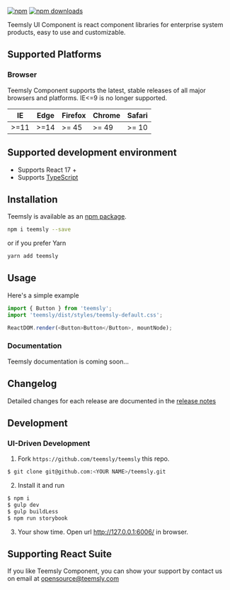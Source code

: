 

[![npm][npm-svg]][npm-home] [![npm downloads](https://img.shields.io/npm/dm/teemsly.svg)](https://www.npmjs.com/package/teemsly)


Teemsly UI Component is react component libraries for enterprise system products, easy to use and customizable.

## Supported Platforms

### Browser

Teemsly Component supports the latest, stable releases of all major browsers and platforms. IE<=9 is no longer supported.

| IE   | Edge | Firefox | Chrome | Safari |
| ---- | ---- | ------- | ------ | ------ |
| >=11 | >=14 | >= 45   | >= 49  | >= 10  |


## Supported development environment

- Supports React 17 +
- Supports [TypeScript](http://www.typescriptlang.org/)

## Installation

Teemsly is available as an [npm package][npm-home].

```bash
npm i teemsly --save
```

or if you prefer Yarn

```bash
yarn add teemsly
```

## Usage

Here's a simple example

```js
import { Button } from 'teemsly';
import 'teemsly/dist/styles/teemsly-default.css';

ReactDOM.render(<Button>Button</Button>, mountNode);
```

### Documentation

Teemsly documentation is coming soon...

## Changelog

Detailed changes for each release are documented in the [release notes][release-note]

## Development


### UI-Driven Development

1. Fork `https://github.com/teemsly/teemsly` this repo.

```bash
$ git clone git@github.com:<YOUR NAME>/teemsly.git
```

2. Install it and run

```bash
$ npm i
$ gulp dev
$ gulp buildLess
$ npm run storybook
```

3. Your show time. Open url http://127.0.0.1:6006/ in browser.


## Supporting React Suite

If you like Teemsly Component, you can show your support by contact us on email at [opensource@teemsly.com][email-us]


[email-us]: mailto:opensource@teemsly.com
[release-note]: https://github.com/teemsly/teemsly/releases
[npm-svg]: https://badge.fury.io/js/teemsly.svg
[npm-home]: https://www.npmjs.com/package/teemsly
